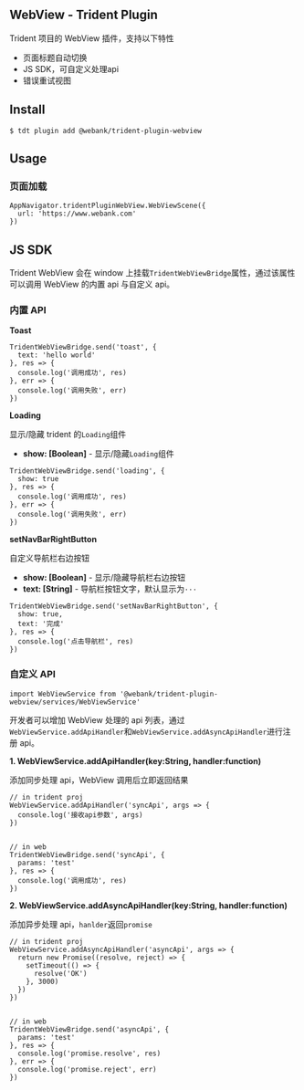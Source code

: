 ## WebView - Trident Plugin

Trident 项目的 WebView 插件，支持以下特性

* 页面标题自动切换
* JS SDK，可自定义处理api
* 错误重试视图


## Install

```
$ tdt plugin add @webank/trident-plugin-webview
```

## Usage

### 页面加载

```
AppNavigator.tridentPluginWebView.WebViewScene({
  url: 'https://www.webank.com'
})
```

## JS SDK

Trident WebView 会在 window 上挂载`TridentWebViewBridge`属性，通过该属性可以调用 WebView 的内置 api 与自定义 api。

### 内置 API

**Toast**

```
TridentWebViewBridge.send('toast', {
  text: 'hello world'
}, res => {
  console.log('调用成功', res)
}, err => {
  console.log('调用失败', err)
})
```

**Loading**

显示/隐藏 trident 的`Loading`组件

* **show: [Boolean]** - 显示/隐藏`Loading`组件

```
TridentWebViewBridge.send('loading', {
  show: true
}, res => {
  console.log('调用成功', res)
}, err => {
  console.log('调用失败', err)
})
```

**setNavBarRightButton**

自定义导航栏右边按钮

* **show: [Boolean]** - 显示/隐藏导航栏右边按钮
* **text: [String]** - 导航栏按钮文字，默认显示为`···`

```
TridentWebViewBridge.send('setNavBarRightButton', {
  show: true,
  text: '完成'
}, res => {
  console.log('点击导航栏', res)
})
```

### 自定义 API

```
import WebViewService from '@webank/trident-plugin-webview/services/WebViewService'
```

开发者可以增加 WebView 处理的 api 列表，通过`WebViewService.addApiHandler`和`WebViewService.addAsyncApiHandler`进行注册 api。

**1. WebViewService.addApiHandler(key:String, handler:function)**

添加同步处理 api，WebView 调用后立即返回结果

```
// in trident proj
WebViewService.addApiHandler('syncApi', args => {
  console.log('接收api参数', args)
})


// in web
TridentWebViewBridge.send('syncApi', {
  params: 'test'
}, res => {
  console.log('调用成功', res)
})
```

**2. WebViewService.addAsyncApiHandler(key:String, handler:function)**

添加异步处理 api，`hanlder`返回`promise`

```
// in trident proj
WebViewService.addAsyncApiHandler('asyncApi', args => {
  return new Promise((resolve, reject) => {
    setTimeout(() => {
      resolve('OK')
    }, 3000)
  })
})


// in web
TridentWebViewBridge.send('asyncApi', {
  params: 'test'
}, res => {
  console.log('promise.resolve', res)
}, err => {
  console.log('promise.reject', err)
})
```